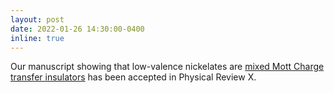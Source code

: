 ```yaml
---
layout: post
date: 2022-01-26 14:30:00-0400
inline: true
---
```


Our manuscript showing that low-valence nickelates are [mixed Mott Charge transfer insulators](/publications/#Shen2021role) has been accepted in Physical Review X.
